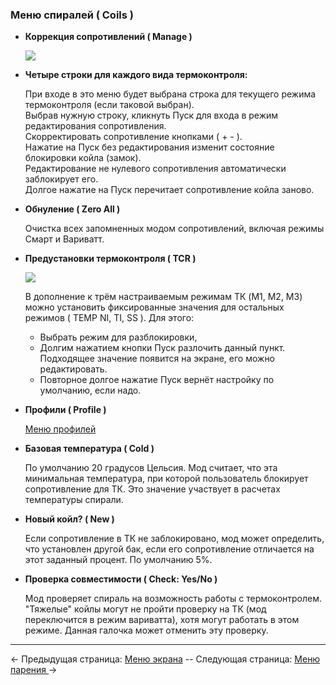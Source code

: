 ### __Меню cпиралей ( Coils )__

* __Коррекция сопротивлений ( Manage )__

  ![](http://i345.photobucket.com/albums/p374/ClockSelect/eVic/coils_zpsn29ef1h5.png)

* __Четыре строки для каждого вида термоконтроля:__

  При входе в это меню будет выбрана строка для текущего режима термоконтроля (если таковой выбран).  
  Выбрав нужную строку, кликнуть Пуск для входа в режим редактирования сопротивления.  
  Скорректировать сопротивление кнопками ( + - ).  
  Нажатие на Пуск без редактирования изменит состояние блокировки койла (замок).  
  Редактирование не нулевого сопротивления автоматически заблокирует его.  
  Долгое нажатие на Пуск перечитает сопротивление койла заново.  

* __Обнуление ( Zero All )__

  Очистка всех запомненных модом сопротивлений, включая режимы Смарт и Вариватт.  

* __Предустановки термоконтроля ( TCR )__

  ![](https://www.dropbox.com/s/n09iy9nu57jnv18/tcrset.png?dl=1)  
        
   В дополнение к трём настраиваемым режимам ТК (M1, M2, M3) можно установить фиксированные значения для остальных режимов ( TEMP NI, TI, SS ). Для этого:
   * Выбрать режим для разблокировки,
   * Долгим нажатием кнопки Пуск разлочить данный пункт. Подходящее значение появится на экране, его можно редактировать.
   * Повторное долгое нажатие Пуск вернёт настройку по умолчанию, если надо.

* __Профили ( Profile )__

   [Меню профилей](profiles_ru.md)

* __Базовая температура ( Cold )__

  По умолчанию 20 градусов Цельсия. Мод считает, что эта минимальная температура, при которой пользователь блокирует сопротивление для ТК. Это значение участвует в расчетах температуры спирали.

* __Новый койл? ( New )__

  Если сопротивление в ТК не заблокировано, мод может определить, что установлен другой бак, если его сопротивление отличается на этот заданный процент. По умолчанию 5%.

* __Проверка совместимости ( Check: Yes/No )__

  Мод проверяет спираль на возможность работы с термоконтролем. "Тяжелые" койлы могут не пройти проверку на ТК (мод переключится в режим вариватта), хотя могут работать в этом режиме. Данная галочка может отменить эту проверку.  

-----

← Предыдущая страница: [Меню экрана](screen_ru.md) --  Следующая страница: [Меню парения ](vaping_ru.md)→

